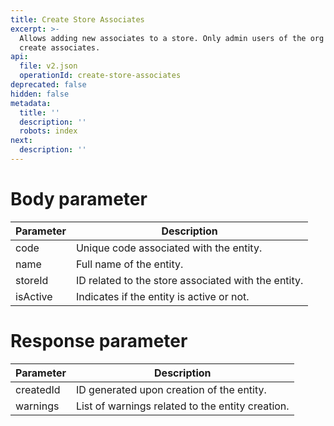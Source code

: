 ```yaml
---
title: Create Store Associates
excerpt: >-
  Allows adding new associates to a store. Only admin users of the org can
  create associates.
api:
  file: v2.json
  operationId: create-store-associates
deprecated: false
hidden: false
metadata:
  title: ''
  description: ''
  robots: index
next:
  description: ''
---
```

# Body parameter

| Parameter | Description                                         |
| --------- | --------------------------------------------------- |
| code      | Unique code associated with the entity.             |
| name      | Full name of the entity.                            |
| storeId   | ID related to the store associated with the entity. |
| isActive  | Indicates if the entity is active or not.           |

# Response parameter

| Parameter | Description                                      |
| --------- | ------------------------------------------------ |
| createdId | ID generated upon creation of the entity.        |
| warnings  | List of warnings related to the entity creation. |